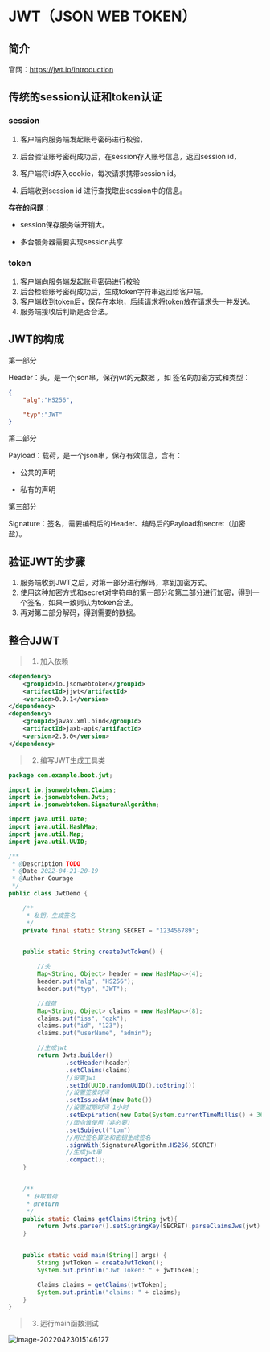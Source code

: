 # JWT（JSON WEB TOKEN）

## 简介

官网：https://jwt.io/introduction

## 传统的session认证和token认证

### session

1. 客户端向服务端发起账号密码进行校验，

2. 后台验证账号密码成功后，在session存入账号信息，返回session id，
3. 客户端将id存入cookie，每次请求携带session id。
4. 后端收到session id 进行查找取出session中的信息。

**存在的问题**：

- session保存服务端开销大。

- 多台服务器需要实现session共享

### token

1. 客户端向服务端发起账号密码进行校验
2. 后台检验账号密码成功后，生成token字符串返回给客户端。
3. 客户端收到token后，保存在本地，后续请求将token放在请求头一并发送。
4. 服务端接收后判断是否合法。



## JWT的构成

第一部分

Header：头，是一个json串，保存jwt的元数据 ，如 签名的加密方式和类型：

```json
{
	"alg":"HS256",

	"typ":"JWT"
}
```

第二部分

Payload：载荷，是一个json串，保存有效信息，含有：

- 公共的声明

- 私有的声明

第三部分

Signature：签名，需要编码后的Header、编码后的Payload和secret（加密盐）。

## 验证JWT的步骤

1. 服务端收到JWT之后，对第一部分进行解码，拿到加密方式。
2. 使用这种加密方式和secret对字符串的第一部分和第二部分进行加密，得到一个签名，如果一致则认为token合法。
3. 再对第二部分解码，得到需要的数据。



## 整合JJWT

> 1. 加入依赖

```xml
<dependency>
    <groupId>io.jsonwebtoken</groupId>
    <artifactId>jjwt</artifactId>
    <version>0.9.1</version>
</dependency>
<dependency>
    <groupId>javax.xml.bind</groupId>
    <artifactId>jaxb-api</artifactId>
    <version>2.3.0</version>
</dependency>
```

> 2. 编写JWT生成工具类

```java
package com.example.boot.jwt;

import io.jsonwebtoken.Claims;
import io.jsonwebtoken.Jwts;
import io.jsonwebtoken.SignatureAlgorithm;

import java.util.Date;
import java.util.HashMap;
import java.util.Map;
import java.util.UUID;

/**
 * @Description TODO
 * @Date 2022-04-21-20-19
 * @Author Courage
 */
public class JwtDemo {

    /**
     * 私钥，生成签名
     */
    private final static String SECRET = "123456789";


    public static String createJwtToken() {

        //头
        Map<String, Object> header = new HashMap<>(4);
        header.put("alg", "HS256");
        header.put("typ", "JWT");

        //载荷
        Map<String, Object> claims = new HashMap<>(8);
        claims.put("iss", "qzk");
        claims.put("id", "123");
        claims.put("userName", "admin");

        //生成jwt
        return Jwts.builder()
                .setHeader(header)
                .setClaims(claims)
                //设置jwi
                .setId(UUID.randomUUID().toString())
                //设置签发时间
                .setIssuedAt(new Date())
                //设置过期时间 1小时
                .setExpiration(new Date(System.currentTimeMillis() + 3600 * 1000))
                //面向谁使用（非必要）
                .setSubject("tom")
                //用过签名算法和密钥生成签名
                .signWith(SignatureAlgorithm.HS256,SECRET)
                //生成jwt串
                .compact();
    }


    /**
     * 获取载荷
     * @return
     */
    public static Claims getClaims(String jwt){
        return Jwts.parser().setSigningKey(SECRET).parseClaimsJws(jwt).getBody();
    }


    public static void main(String[] args) {
        String jwtToken = createJwtToken();
        System.out.println("Jwt Token: " + jwtToken);

        Claims claims = getClaims(jwtToken);
        System.out.println("claims: " + claims);
    }
}

```

> 3. 运行main函数测试

![image-20220423015146127](https://pic-go.oss-cn-shanghai.aliyuncs.com/typora-img/202204230151326.png)

